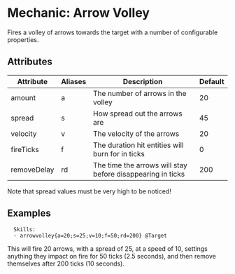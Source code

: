 Mechanic: Arrow Volley
======================

Fires a volley of arrows towards the target with a number of
configurable properties.

Attributes
----------

| Attribute   | Aliases | Description                                                | Default |
|-------------|---------|------------------------------------------------------------|---------|
| amount      | a       | The number of arrows in the volley                         | 20      |
| spread      | s       | How spread out the arrows are                              | 45      |
| velocity    | v       | The velocity of the arrows                                 | 20      |
| fireTicks   | f       | The duration hit entities will burn for in ticks           | 0       |
| removeDelay | rd      | The time the arrows will stay before disappearing in ticks | 200     |

  
Note that spread values must be very high to be noticed!

Examples
--------

      Skills:
      - arrowvolley{a=20;s=25;v=10;f=50;rd=200} @Target

This will fire 20 arrows, with a spread of 25, at a speed of 10,
settings anything they impact on fire for 50 ticks (2.5 seconds), and
then remove themselves after 200 ticks (10 seconds).
